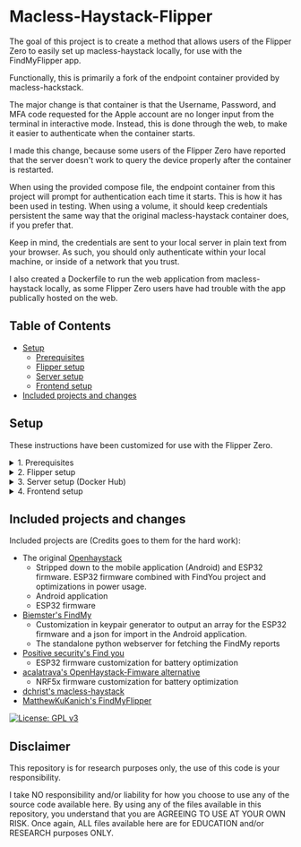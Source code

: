 # Macless-Haystack-Flipper

The goal of this project is to create a method that allows users of the Flipper Zero to easily set up macless-haystack locally, for use with the FindMyFlipper app.

Functionally, this is primarily a fork of the endpoint container provided by macless-hackstack.

The major change is that container is that the Username, Password, and MFA code requested for the Apple account are no longer input from the terminal in interactive mode. Instead, this is done through the web, to make it easier to authenticate when the container starts.

I made this change, because some users of the Flipper Zero have reported that the server doesn't work to query the device properly after the container is restarted.

When using the provided compose file, the endpoint container from this project will prompt for authentication each time it starts. This is how it has been used in testing. When using a volume, it should keep credentials persistent the same way that the original macless-haystack container does, if you prefer that.

Keep in mind, the credentials are sent to your local server in plain text from your browser. As such, you should only authenticate within your local machine, or inside of a network that you trust.

I also created a Dockerfile to run the web application from macless-haystack locally, as some Flipper Zero users have had trouble with the app publically hosted on the web.

## Table of Contents

- [Setup](#setup)
  - [Prerequisites](#prerequisites)
  - [Flipper setup](#flipper-setup)
  - [Server setup](#server-setup)
  - [Frontend setup](#frontend-setup)
- [Included projects and changes](#included-projects-and-changes)

## Setup

These instructions have been customized for use with the Flipper Zero.

<details><summary>1. Prerequisites</summary>

## Prerequisites

- [Docker](https://www.docker.com/) installed
- [Python3](https://www.python.org/) and [pip3](https://pypi.org/project/pip/) installed
- Apple-ID with F2A (mobile or sms) enabled
- Flipper Zero with [MFW](https://github.com/Next-Flip/Momentum-Firmware) installed


[Instructions to install Docker](https://docs.docker.com/engine/install/)

[Instructions to install Python](https://www.pythontutorial.net/getting-started/install-python/)


---

</details>

<details><summary>2. Flipper setup</summary>

## Flipper setup

1. Head over to the [FindMyFlipper](https://github.com/dchristl/macless-haystack/releases/latest) repo and download `generate_keys.py` from the KeyGeneration folder.

2. Execute the `generate_keys.py` script to generate your keypair. (Note: dependency `cryptography` is needed. Install it with `pip install cryptography`)

```bash
pip install cryptography
python3 generate_keys.py
```

3. Follow the prompts and afterward you should have a .keys file generated in a keys subfolder.

4. Put the .keys file onto the Flipper, inside the AppsData/FindMyFlipper folder. Alternatively, you can manually enter this information into the FindMyFlipper app.

5. Open the FindMyFlipper app after starting the Flipper with the SD Card re-inserted.

6. Press the right button to open the config menu, and then select "Import Tag From File".

7. Select "OpenHaystack.keys" and then select the keys file.

8. Start broadcasting using the FindMyFlipper app.

---

</details>

<details><summary>3. Server setup (Docker Hub)</summary>

## Server setup

To make set up easier, I have pre-built the containers and created a compose file to simplify the process. Follow the "Docker Hub" steps if you want to use the pre-built containers.

You can also build the containers yourself using the Dockerfile in "endpoint" to build "macless-haystack-flipper", and "web" to build "macless-flipper-web". Follow the "Building It Yourself" steps if you want to do so.

Choose either the "Docker Hub" or "Building It Yourself" for the next steps.

### Docker Hub (Pre-Built)

1. Create a new Docker network

```bash
docker network create mh-network
```

2. Create a working directory and make a file inside called "docker-compose.yml" with these contents:

```docker-compose.yml
version: '3'
services:
  anisette:
    image: dadoum/anisette-v3-server:latest
    container_name: anisette
    restart: unless-stopped
    ports:
      - "6969:6969"
    networks:
      - mh-network

  macless-haystack:
    image: sourcebunny/macless-haystack-flipper:latest
    container_name: macless-haystack-flipper
    restart: unless-stopped
    ports:
      - "6176:6176"
    networks:
      - mh-network

  macless-haystack-web:
    image: sourcebunny/macless-haystack-web:latest
    container_name: macless-haystack-web
    restart: unless-stopped
    ports:
      - "9443:443"
    networks:
      - mh-network

networks:
  mh-network:
    external: true
```

3. Start the Docker containers (run inside your working directory with the docker-compose.yml file)

```bash
docker-compose up -d
```

4. Browse to your server on port 6176. For example, http://localhost:6176

5. You will be asked for your Apple-ID, password and your 2FA.

###### Your browser should redirect you through these prompts. If not, you may need to browse back to the server on port 6176 manually between them.

###### It also seems that sometimes you will need to log in twice before the 2FA prompt arrives. Just keep browsing back to the main page on 6176, and filling in the requested prompts.

6. Test the server by browsing to https://localhost:6176, you should see "Nothing to see here"

###### If the containers are restarted, you will need to re-authenticate using steps 4 - 6.


### Building It Yourself (Advanced)

1. Clone or download the respository files

```bash
git clone https://github.com/sourcebunny/macless-haystack-flipper.git
```

2. Create a new Docker network

```bash
docker network create mh-network
```

3. Navigate to the project's "endpoint" directory and build the Docker image for the "macless-haystack-flipper" service:

```bash
cd macless-haystack-flipper/endpoint
docker build -t local/macless-haystack-flipper:latest .
```

4. Navigate to the project's "web" directory and build the Docker image for the "macless-haystack-web" service:

```bash
cd macless-haystack-flipper/web
docker build -t local/macless-haystack-web:latest .
```

5. Create a working directory outside of the downloaded repo and make a file inside called "docker-compose.yml" with these contents:

```docker-compose.yml
version: '3'
services:
  anisette:
    image: dadoum/anisette-v3-server:latest
    container_name: anisette
    restart: unless-stopped
    ports:
      - "6969:6969"
    networks:
      - mh-network

  macless-haystack-flipper:
    image: local/macless-haystack-flipper:latest
    container_name: macless-haystack-flipper
    restart: unless-stopped
    ports:
      - "6176:6176"
    networks:
      - mh-network

  macless-haystack-web:
    image: local/macless-haystack-web:latest
    container_name: macless-haystack-web
    restart: unless-stopped
    ports:
      - "9443:443"
    networks:
      - mh-network

networks:
  mh-network:
    external: true
```

6. Start the Docker containers (run inside your working directory with the docker-compose.yml file)

```bash
docker-compose up -d
```

7. Browse to your server on port 6176. For example, http://localhost:6176

8. You will be asked for your Apple-ID, password and your 2FA.

###### Your browser should redirect you through these prompts. If not, you may need to browse back to the server on port 6176 manually between them.

###### It also seems that sometimes you will need to log in twice before the 2FA prompt arrives. Just keep browsing back to the main page on 6176, and filling in the requested prompts.

6. Test the server by browsing to https://localhost:6176, you should see "Nothing to see here"

###### If the containers are restarted, you will need to re-authenticate using steps 4 - 6.


---

</details>

<details><summary>4. Frontend setup</summary>

## Frontend setup

This repository includes a Dockerfile that hosts the web application locally.

This should already be running if you started the included docker-compose.yml file, and you can follow the steps to get it working.

1. Browse to your server with HTTPS on port 9443. For example, https://localhost:9443

2. Go to the settings, and correct the URL to match your server, on port 6176. For example, https://localhost:6176

3. Press "OK", and return to the main page.

4. Press the "+" button to add a new device.

5. Select "Import Accessory".

6. Pick any 7 digit ID number, and use it for the ID field. Other numbers and lengths may also work.

7. Name the device based on your preference. This will be displayed within the page.

8. Copy the Private Key from the ".keys" file you generated into the "Private Key (Base64)" field.

9. Enable both the "Is Active" and "Is Deployed" checkboxes.

10. Press the "Import" button.

11. Press the "Refresh" button. If you don't see your device's location, try again after some time. You can also try moving closer to a device such as an Apple iPhone.

---

</details>

## Included projects and changes

Included projects are (Credits goes to them for the hard work):

- The original [Openhaystack](https://github.com/seemoo-lab/openhaystack)
  - Stripped down to the mobile application (Android) and ESP32 firmware. ESP32 firmware combined with FindYou project and optimizations in power usage.
  - Android application
  - ESP32 firmware
- [Biemster's FindMy](https://github.com/biemster/FindMy)
  - Customization in keypair generator to output an array for the ESP32 firmware and a json for import in the Android application.
  - The standalone python webserver for fetching the FindMy reports
- [Positive security's Find you](https://github.com/positive-security/find-you)
  - ESP32 firmware customization for battery optimization
- [acalatrava's OpenHaystack-Fimware alternative](https://github.com/acalatrava/openhaystack-firmware)
  - NRF5x firmware customization for battery optimization
- [dchrist's macless-haystack](https://github.com/dchristl/macless-haystack)
- [MatthewKuKanich's FindMyFlipper](https://github.com/MatthewKuKanich/FindMyFlipper)


[![License: GPL v3](https://img.shields.io/badge/License-GPLv3-blue.svg)](https://www.gnu.org/licenses/gpl-3.0)


## Disclaimer

This repository is for research purposes only, the use of this code is your responsibility.

I take NO responsibility and/or liability for how you choose to use any of the source code available here. By using any of the files available in this repository, you understand that you are AGREEING TO USE AT YOUR OWN RISK. Once again, ALL files available here are for EDUCATION and/or RESEARCH purposes ONLY.
